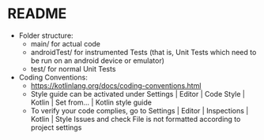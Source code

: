 # README

- Folder structure:
    - main/ for actual code
    - androidTest/ for instrumented Tests (that is, Unit Tests which need to be run on an android
      device or emulator)
    - test/ for normal Unit Tests
- Coding Conventions:
    - https://kotlinlang.org/docs/coding-conventions.html
    - Style guide can be activated under Settings | Editor | Code Style | Kotlin | Set from... | Kotlin style guide
    - To verify your code complies, go to Settings | Editor | Inspections | Kotlin | Style Issues and check
      File is not formatted according to project settings
